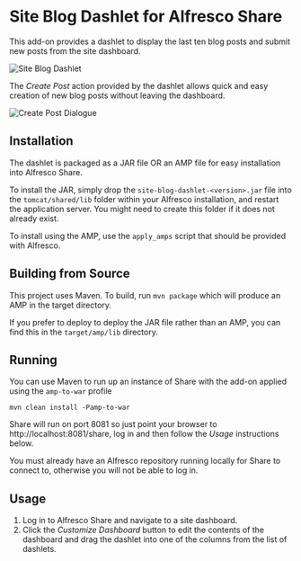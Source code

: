 Site Blog Dashlet for Alfresco Share
====================================

This add-on provides a dashlet to display the last ten blog posts and submit new posts from the site dashboard.

![Site Blog Dashlet](screenshots/site-blog-dashlet.png)

The _Create Post_ action provided by the dashlet allows quick and easy creation of new blog posts without leaving the dashboard.

![Create Post Dialogue](screenshots/site-blog-dashlet-create-post.png)

Installation
------------

The dashlet is packaged as a JAR file OR an AMP file for easy installation into Alfresco Share.

To install the JAR, simply drop the `site-blog-dashlet-<version>.jar` file into the `tomcat/shared/lib` folder within your Alfresco installation, and restart the application server. You might need to create this folder if it does not already exist.

To install using the AMP, use the `apply_amps` script that should be provided with Alfresco.

Building from Source
--------------------

This project uses Maven. To build, run `mvn package` which will produce an AMP in the target directory.

If you prefer to deploy to deploy the JAR file rather than an AMP, you can find this in the `target/amp/lib` directory.

Running
-------

You can use Maven to run up an instance of Share with the add-on applied using the `amp-to-war` profile

    mvn clean install -Pamp-to-war

Share will run on port 8081 so just point your browser to http://localhost:8081/share, log in and then follow the *Usage* instructions below.

You must already have an Alfresco repository running locally for Share to connect to, otherwise you will not be able to log in.

Usage
-----

  1. Log in to Alfresco Share and navigate to a site dashboard.
  2. Click the _Customize Dashboard_ button to edit the contents of the dashboard and drag the dashlet into one of the columns from the list of dashlets.
